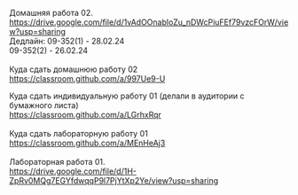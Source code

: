 Домашняя работа 02.<br>
https://drive.google.com/file/d/1vAdOOnabloZu_nDWcPiuFEf79vzcFOrW/view?usp=sharing <br>
Дедлайн: 09-352(1) - 28.02.24<br>
         09-352(2) - 26.02.24<br>
<br>
Куда сдать домашнюю работу 02 <br>
https://classroom.github.com/a/997Ue9-U<br>


Куда сдать индивидуальную работу 01 (делали в аудитории с бумажного листа)<br>
https://classroom.github.com/a/LGrhxRqr 
<br><br>
Куда сдать лабораторную работу 01 <br>
https://classroom.github.com/a/MEnHeAj3 <br>
<br>
Лабораторная работа 01.<br>
https://drive.google.com/file/d/1H-ZpRv0MQg7EGYfdwqqP9l7PjYtXp2Ye/view?usp=sharing 

